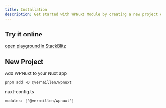 ```yaml
---
title: Installation
description: Get started with WPNuxt Module by creating a new project or adding it to an existing Nuxt application.
---
```


## Try it online

[open playground in StackBlitz](/playground)

## New Project

Add WPNuxt to your Nuxt app

```
pnpm add -D @vernaillen/wpnuxt
```

nuxt-config.ts
```
modules: ['@vernaillen/wpnuxt']
```
